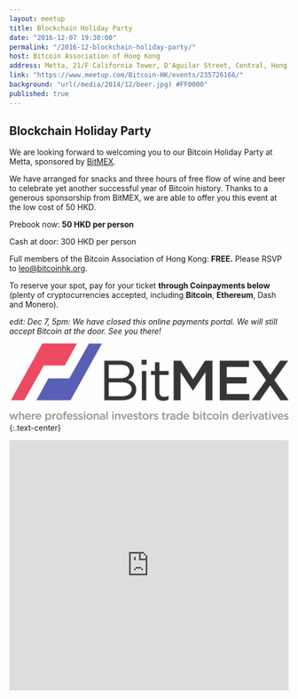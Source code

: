 ```yaml
---
layout: meetup
title: Blockchain Holiday Party
date: "2016-12-07 19:30:00"
permalink: "/2016-12-blockchain-holiday-party/"
host: Bitcoin Association of Hong Kong
address: Metta, 21/F California Tower, D'Aguilar Street, Central, Hong Kong
link: "https://www.meetup.com/Bitcoin-HK/events/235726166/"
background: "url(/media/2014/12/beer.jpg) #FF0000"
published: true
---
```


## Blockchain Holiday Party

We are looking forward to welcoming you to our Bitcoin Holiday Party at Metta, sponsored by [BitMEX](https://www.bitmex.com/). 

We have arranged for snacks and three hours of free flow of wine and beer to celebrate yet another successful year of Bitcoin history. Thanks to a generous sponsorship from BitMEX, we are able to offer you this event at the low cost of 50 HKD.

Prebook now: **50 HKD per person**

Cash at door: 300 HKD per person

Full members of the Bitcoin Association of Hong Kong: **FREE.** Please RSVP to [leo@bitcoinhk.org](mailto:leo@bitcoinhk.org).

To reserve your spot, pay for your ticket **through Coinpayments below** (plenty of cryptocurrencies accepted, including **Bitcoin**, **Ethereum**, Dash and Monero).  

*edit: Dec 7, 5pm: We have closed this online payments portal. We will still accept Bitcoin at the door. See you there!*
<!-- <form action="https://www.coinpayments.net/index.php" method="post">
	<input type="hidden" name="cmd" value="_pay_simple">
	<input type="hidden" name="reset" value="1">
	<input type="hidden" name="merchant" value="84ffa7d089e5eefdc9ff75f09f948f80">
	<input type="hidden" name="item_name" value="Blockchain Holiday Party">
	<input type="hidden" name="item_desc" value="Ticket for Blockchain Holiday Party">
	<input type="hidden" name="currency" value="HKD">
	<input type="hidden" name="amountf" value="50.00000000">
	<input type="hidden" name="want_shipping" value="0">
	<input type="hidden" name="success_url" value="https://www.meetup.com/Bitcoin-HK/events/235726166/">
	<input type="hidden" name="cancel_url" value="https://www.meetup.com/Bitcoin-HK/events/235726166/">
	<input type="image" src="https://www.coinpayments.net/images/pub/CP-main-large.png" alt="Buy Now with CoinPayments.net">
</form>
{:.text-center}-->

[![BitMEX](/media/2016/12/bitmex.png)](https://www.bitmex.com/)
{:.text-center}

<iframe src="https://www.google.com/maps/embed?pb=!1m18!1m12!1m3!1d3691.9237789316953!2d114.15332931549574!3d22.28087694922889!2m3!1f0!2f0!3f0!3m2!1i1024!2i768!4f13.1!3m3!1m2!1s0x3404007b2c091555%3A0x75f0632d0a46cfa9!2zTWV0dMSB!5e0!3m2!1sen!2s!4v1479912167176" width="100%" height="450" frameborder="0" style="border:0" allowfullscreen></iframe>
